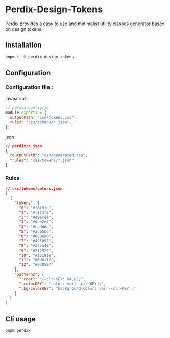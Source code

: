 # Perdix-Design-Tokens

Perdix provides a easy to use and minimalist utility classes generator based on design tokens.

## Installation

```bash
pnpm i -D perdix-design-tokens
```

## Configuration

### Configuration file :

javascript :

```js
// perdix.config.js
module.exports = {
  outputPath: "css/tokens.css",
  rules: "css/tokens/*.json",
};
```

json :

```json
// perdixrc.json
{
  "outputPath": "css/generated.css",
  "rules": "css/tokens/*.json"
}
```

### Rules

```json
// css/tokens/colors.json
[
  {
    "tokens": {
      "0": "#f8f9fa",
      "1": "#f1f3f5",
      "2": "#e9ecef",
      "3": "#dee2e6",
      "4": "#ced4da",
      "5": "#adb5bd",
      "6": "#868e96",
      "7": "#495057",
      "8": "#343a40",
      "9": "#212529",
      "10": "#16191d",
      "11": "#0d0f12",
      "12": "#030507"
    },
    "patterns": {
      ":root": "--clr-KEY: VALUE;",
      ".colorKEY": "color: var(--clr-KEY);",
      ".bg-colorKEY": "background-color: var(--clr-KEY);"
    }
  }
]
```

## Cli usage

```bash
pnpm perdix
```

